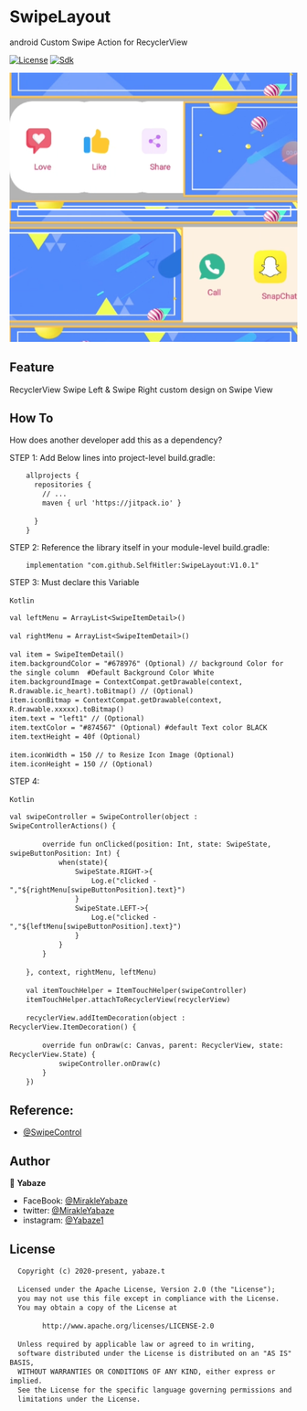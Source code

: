 # SwipeLayout
android Custom Swipe Action for RecyclerView

[![License](https://img.shields.io/badge/license-Apache%202-4EB1BA.svg)](https://www.apache.org/licenses/LICENSE-2.0.html)
[![Sdk](https://img.shields.io/badge/sdk-19%2B-brightgreen.svg?style=plastic)](https://android-arsenal.com/api?level=19)

![demo screenshot](images/left_swipe.png)   ![demo screenshot](images/right_swipe.png)

Feature
-----------------
RecyclerView Swipe Left & Swipe Right
custom design on Swipe View

How To
-----------------
How does another developer add this as a dependency?

STEP 1:  Add Below lines into project-level build.gradle:    

        allprojects {
          repositories {
            // ...
            maven { url 'https://jitpack.io' }

          }
        }
        
STEP 2: Reference the library itself in your module-level build.gradle:      

        implementation "com.github.SelfHitler:SwipeLayout:V1.0.1"

STEP 3: Must declare this Variable 

 ``Kotlin``

    val leftMenu = ArrayList<SwipeItemDetail>()
        
    val rightMenu = ArrayList<SwipeItemDetail>()
    
    val item = SwipeItemDetail()
    item.backgroundColor = "#678976" (Optional) // background Color for the single column  #Default Background Color White
    item.backgroundImage = ContextCompat.getDrawable(context, R.drawable.ic_heart).toBitmap() // (Optional)
    item.iconBitmap = ContextCompat.getDrawable(context, R.drawable.xxxxx).toBitmap()
    item.text = "left1" // (Optional)
    item.textColor = "#874567" (Optional) #default Text color BLACK
    item.textHeight = 40f (Optional) 
    
    item.iconWidth = 150 // to Resize Icon Image (Optional)
    item.iconHeight = 150 // (Optional)
    
      

STEP 4:

  ``Kotlin``
        
    val swipeController = SwipeController(object : SwipeControllerActions() {

            override fun onClicked(position: Int, state: SwipeState, swipeButtonPosition: Int) {
                when(state){
                    SwipeState.RIGHT->{
                        Log.e("clicked - ","${rightMenu[swipeButtonPosition].text}")
                    }
                    SwipeState.LEFT->{
                        Log.e("clicked - ","${leftMenu[swipeButtonPosition].text}")
                    }
                }
            }

        }, context, rightMenu, leftMenu)

        val itemTouchHelper = ItemTouchHelper(swipeController)
        itemTouchHelper.attachToRecyclerView(recyclerView)

        recyclerView.addItemDecoration(object : RecyclerView.ItemDecoration() {

            override fun onDraw(c: Canvas, parent: RecyclerView, state: RecyclerView.State) {
                swipeController.onDraw(c)
            }
        })
        
    
## Reference:
  - [@SwipeControl](https://medium.com/@fanfatal/android-swipe-menu-with-recyclerview-8f28a235ff28) 
                      
## Author

👤 **Yabaze**

- FaceBook: [@MirakleYabaze](https://www.facebook.com/mirakle.yabaze)
- twitter: [@MirakleYabaze](https://twitter.com/mirakleyabaze)
- instagram: [@Yabaze1](https://www.instagram.com/yabaze1/)

License
-----------------

      Copyright (c) 2020-present, yabaze.t

      Licensed under the Apache License, Version 2.0 (the "License");
      you may not use this file except in compliance with the License.
      You may obtain a copy of the License at

            http://www.apache.org/licenses/LICENSE-2.0

      Unless required by applicable law or agreed to in writing,
      software distributed under the License is distributed on an "AS IS" BASIS,
      WITHOUT WARRANTIES OR CONDITIONS OF ANY KIND, either express or implied.
      See the License for the specific language governing permissions and
      limitations under the License.
